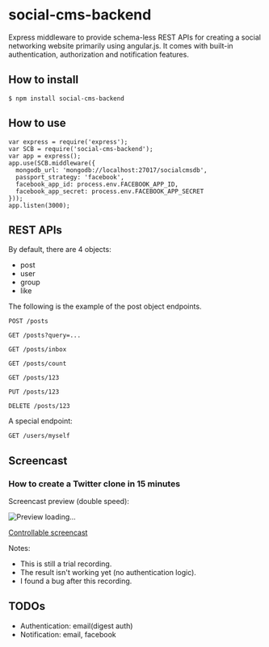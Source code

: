 social-cms-backend
==================

Express middleware to provide schema-less REST APIs for creating a social networking website primarily using angular.js. It comes with built-in authentication, authorization and notification features.

How to install
--------------

    $ npm install social-cms-backend

How to use
----------

    var express = require('express');
    var SCB = require('social-cms-backend');
    var app = express();
    app.use(SCB.middleware({
      mongodb_url: 'mongodb://localhost:27017/socialcmsdb',
      passport_strategy: 'facebook',
      facebook_app_id: process.env.FACEBOOK_APP_ID,
      facebook_app_secret: process.env.FACEBOOK_APP_SECRET
    }));
    app.listen(3000);

REST APIs
---------

By default, there are 4 objects:
* post
* user
* group
* like

The following is the example of the post object endpoints.

    POST /posts

    GET /posts?query=...

    GET /posts/inbox

    GET /posts/count

    GET /posts/123

    PUT /posts/123

    DELETE /posts/123

A special endpoint:

    GET /users/myself

Screencast
----------

### How to create a Twitter clone in 15 minutes

Screencast preview (double speed):

![Preview loading...](https://raw.github.com/dai-shi/social-cms-backend/gh-pages/ttyrecord.gif)

<a href="http://dai-shi.github.io/social-cms-backend/ttyplay.html" target="_blank">Controllable screencast</a>

Notes:

* This is still a trial recording.
* The result isn't working yet (no authentication logic).
* I found a bug after this recording.

TODOs
-----

* Authentication: email(digest auth)
* Notification: email, facebook

